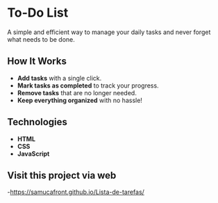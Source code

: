 # To-Do List

A simple and efficient way to manage your daily tasks and never forget what needs to be done.

## How It Works

- **Add tasks** with a single click.
- **Mark tasks as completed** to track your progress.
- **Remove tasks** that are no longer needed.
- **Keep everything organized** with no hassle!

## Technologies

- **HTML**
- **CSS**
- **JavaScript**

## Visit this project via web

-https://samucafront.github.io/Lista-de-tarefas/
